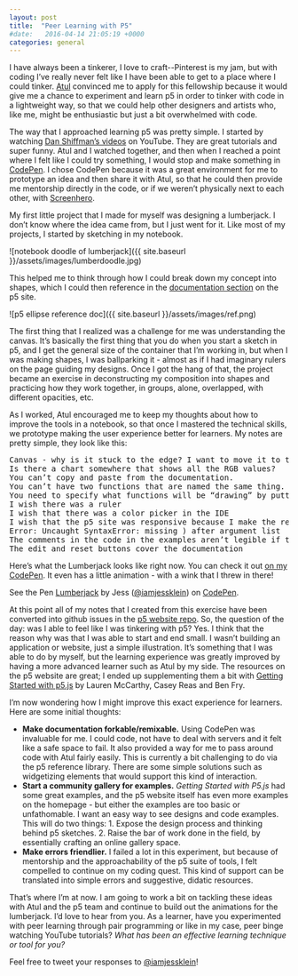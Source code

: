 ```yaml
---
layout: post
title:  "Peer Learning with P5"
#date:   2016-04-14 21:05:19 +0000
categories: general
---
```


I have always been a tinkerer, I love to craft--Pinterest is my jam, but with coding I’ve really never felt like I have been able to get to a place where I could tinker. [Atul](https://twitter.com/toolness) convinced me to apply for this fellowship because it would give me a chance to experiment and learn p5 in order to tinker with code in a lightweight way, so that we could help other designers and artists who, like me, might be enthusiastic but just a bit overwhelmed with code. 

The way that I approached learning p5 was pretty simple. I started by watching [Dan Shiffman’s videos][shiffman] on YouTube. They are great tutorials and super funny. Atul and I watched together, and then when I reached a point where I felt like I could try something, I would stop and make something in [CodePen](http://codepen.io/). I chose CodePen because it was a great environment for me to prototype an idea and then share it with Atul, so that he could then provide me mentorship directly in the code, or if we weren’t physically next to each other, with [Screenhero](https://screenhero.com/).  

My first little project that I made for myself was designing a lumberjack. I don’t know where the idea came from, but I just went for it. Like most of my projects, I started by sketching in my notebook. 

![notebook doodle of lumberjack]({{ site.baseurl }}/assets/images/lumberdoodle.jpg)

This helped me to think through how I could break down my concept into shapes, which I could then reference in the [documentation section][] on the p5 site. 

![p5 ellipse reference doc]({{ site.baseurl }}/assets/images/ref.png)


The first thing that I realized was a challenge for me was understanding the canvas. It’s basically the first thing that you do when you start a sketch in p5, and I get the general size of the container that I’m working in, but when I was making shapes, I was ballparking it - almost as if I had imaginary rulers on the page guiding my designs. Once I got the hang of that, the project became an exercise in deconstructing my composition into shapes and practicing how they work together, in groups, alone, overlapped, with different opacities, etc. 

As I worked, Atul encouraged me to keep my thoughts about how to improve the tools in a notebook, so that once I mastered the technical skills, we prototype making the user experience better for learners. My notes are pretty simple, they look like this: 

<pre>
Canvas - why is it stuck to the edge? I want to move it to the center
Is there a chart somewhere that shows all the RGB values?
You can’t copy and paste from the documentation.
You can’t have two functions that are named the same thing. 
You need to specify what functions will be “drawing” by putting them under the draw function and then calling them.
I wish there was a ruler
I wish that there was a color picker in the IDE
I wish that the p5 site was responsive because I make the reference screen small while I’m coding 
Error: Uncaught SyntaxError: missing ) after argument list    <— that feels really wordy and confusing, just tell me I forgot a closing parenthesis.
The comments in the code in the examples aren’t legible if they are long lines on copy.
The edit and reset buttons cover the documentation 
</pre>



Here’s what the Lumberjack looks like right now. You can check it out [on my CodePen](http://codepen.io/iamjessklein/pen/wGJMLE?editors=0010). It even has a little animation - with a wink that I threw in there! 

<p data-height="480" data-theme-id="dark" data-slug-hash="wGJMLE" data-default-tab="js,result" data-user="iamjessklein" data-embed-version="2" class="codepen">See the Pen <a href="http://codepen.io/iamjessklein/pen/wGJMLE/">Lumberjack</a> by Jess (<a href="http://codepen.io/iamjessklein">@iamjessklein</a>) on <a href="http://codepen.io">CodePen</a>.</p>
<script async src="//assets.codepen.io/assets/embed/ei.js"></script>

At this point all of my notes that I created from this exercise have been converted into github issues in the [p5 website repo][].  So, the question of the day: was I able to feel like I was tinkering with p5? Yes. I think that the reason why was that I was able to start and end small. I wasn’t building an application or website, just a simple illustration. It’s something that I was able to do by myself, but the learning experience was greatly improved by having a more advanced learner such as Atul by my side. The resources on the p5 website are great; I ended up supplementing them a bit with [Getting Started with p5.js](http://shop.oreilly.com/product/0636920032076.do) by Lauren McCarthy, Casey Reas and Ben Fry. 

I’m now wondering how I might improve this exact experience for learners. Here are some initial thoughts:

<ul>
<li><strong>Make documentation forkable/remixable.</strong> Using CodePen was invaluable for me. I could code, not have to deal with servers and it felt like a safe space to fail. It also provided a way for me to pass around code with Atul fairly easily. This is currently a bit challenging to do via the p5 reference library. There are some simple solutions such as widgetizing elements that would support this kind of interaction.
</li>

<li><strong>Start a community gallery for examples.</strong> <em>Getting Started with P5.js</em> had some great examples, and the p5 website itself has even more examples on the homepage - but either the examples are too basic or unfathomable. I want an easy way to see designs and code examples. This will do two things: 1. Expose the design process and thinking behind p5 sketches. 2. Raise the bar of work done in the field, by essentially crafting an online gallery space.
</li>

<li><strong>Make errors friendlier.</strong> I failed a lot in this experiment, but because of mentorship and the approachability of the p5 suite of tools, I felt compelled to continue on my coding quest. This kind of support can be translated into simple errors and suggestive, didatic resources. 
</li>
</ul>

That’s where I’m at now. I am going to work a bit on tackling these ideas with Atul and the p5 team and continue to build out the animations for the lumberjack. I’d love to hear from you. As a learner, have you experimented with peer learning through pair programming or like in my case, peer binge watching YouTube tutorials? <em>What has been an effective learning technique or tool for you?</em>

Feel free to tweet your responses to [@iamjessklein][]!

[shiffman]: https://www.youtube.com/watch?v=8j0UDiN7my4&index=1&list=PLRqwX-V7Uu6Zy51Q-x9tMWIv9cueOFTFAhttps://www.youtube.com/watch?v=8j0UDiN7my4&index=1&list=PLRqwX-V7Uu6Zy51Q-x9tMWIv9cueOFTFA
[documentation section]: http://p5js.org/reference/
[p5 website repo]: https://github.com/processing/p5.js-website/issues?utf8=%E2%9C%93&q=is%3Aissue+author%3Aiamjessklein
[@iamjessklein]: https://twitter.com/iamjessklein

